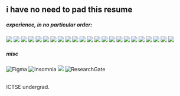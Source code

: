## i have no need to pad this resume
  
##### experience, in no particular order:
<p>
<img src="https://img.shields.io/badge/c++-%2300599C.svg?style=for-the-badge&logo=c%2B%2B&logoColor=white">
<img src="https://img.shields.io/badge/html5%20-%23E34F26.svg?&style=for-the-badge&logo=html5&logoColor=white">   
<img src="https://img.shields.io/badge/css3%20-%231572B6.svg?&style=for-the-badge&logo=css3&logoColor=white">
<img src="https://img.shields.io/badge/javascript%20-%23323330.svg?&style=for-the-badge&logo=javascript&logoColor=%23F7DF1E">
<img src="https://img.shields.io/badge/java-%23ED8B00.svg?style=for-the-badge&logo=java&logoColor=white">
<img src="https://img.shields.io/badge/-CMD%20-grey?style=for-the-badge&logo=gnu-bash&logoColor=white">
<img src="https://img.shields.io/badge/PowerShell-%235391FE.svg?style=for-the-badge&logo=powershell&logoColor=white">
<img src="https://img.shields.io/badge/python-3670A0?style=for-the-badge&logo=python&logoColor=ffdd54">
<img src="https://img.shields.io/badge/-JSON%20-02569B?style=for-the-badge&logo=json&logoColor=white">
<img src="https://img.shields.io/badge/php-%23777BB4.svg?style=for-the-badge&logo=php&logoColor=white" >
<img src="https://img.shields.io/badge/MYSQL-%2300f.svg?style=for-the-badge&logo=mysql&logoColor=white">
<img src="https://img.shields.io/badge/MSSQL-CC2927?style=for-the-badge&logo=microsoft%20sql%20server&logoColor=white">
<img src="https://img.shields.io/badge/MariaDB-003545?style=for-the-badge&logo=mariadb&logoColor=white">
<img src="https://img.shields.io/badge/-GraphQL-E10098?style=for-the-badge&logo=graphql&logoColor=white">
<img src="https://img.shields.io/badge/react%20-%2320232a.svg?&style=for-the-badge&logo=react" >   
<img src="https://img.shields.io/badge/go-%2300ADD8.svg?style=for-the-badge&logo=go&logoColor=white">
<img src="https://img.shields.io/badge/-ElasticSearch-005571?style=for-the-badge&logo=elasticsearch">
<img src="https://img.shields.io/badge/Amazon%20DynamoDB-4053D6?style=for-the-badge&logo=Amazon%20DynamoDB&logoColor=white">
<img src="https://img.shields.io/badge/AWS-%23FF9900.svg?style=for-the-badge&logo=amazon-aws&logoColor=white">
<img src="https://img.shields.io/badge/circle%20ci-%23161616.svg?style=for-the-badge&logo=circleci&logoColor=white">
<img src="https://img.shields.io/badge/apache-%23D42029.svg?style=for-the-badge&logo=apache&logoColor=white">
<img src="https://img.shields.io/badge/jquery-%230769AD.svg?style=for-the-badge&logo=jquery&logoColor=white">
<img src="https://img.shields.io/badge/OpenGL-%23FFFFFF.svg?style=for-the-badge&logo=opengl">



##### misc
![Figma](https://img.shields.io/badge/figma-%23F24E1E.svg?style=for-the-badge&logo=figma&logoColor=white)
![Insomnia](https://img.shields.io/badge/Insomnia-black?style=for-the-badge&logo=insomnia&logoColor=5849BE)
<img src="https://img.shields.io/badge/Gitea-34495E?style=for-the-badge&logo=gitea&logoColor=5D9425">
![ResearchGate](https://img.shields.io/badge/ResearchGate-00CCBB?style=for-the-badge&logo=ResearchGate&logoColor=white)

</p>

<br>ICTSE undergrad.
